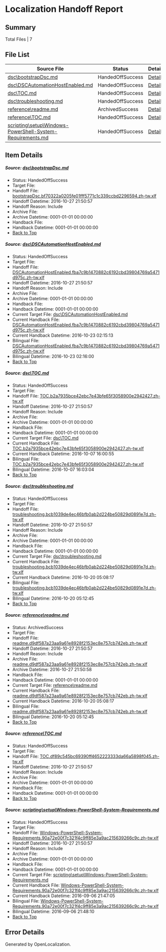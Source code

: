 # <a name='report-top'></a> Localization Handoff Report

## Summary
 Total Files | 7

## File List
 Source File | Status | Details 
 ----------- | ------ | ------- 
 [dsc\bootstrapDsc.md](https://github.com/PowerShell/powerShell-Docs/blob/77ca52b130a432f79b9b4399afa5480e0daec983/dsc/bootstrapDsc.md) | HandedOffSuccess | [Details](#471684ffe62edfb10005f0ade162222eef4c9a3214)
 [dsc\DSCAutomationHostEnabled.md](https://github.com/PowerShell/powerShell-Docs/blob/260490003335923d4e1c6b6873b11ee71ba780c0/dsc/DSCAutomationHostEnabled.md) | HandedOffSuccess | [Details](#24842d755aa34ab29c6a5b4f973052476bc907e525)
 [dsc\TOC.md](https://github.com/PowerShell/powerShell-Docs/blob/42b857791d4d76864053ac43d39293c50161de46/dsc/TOC.md) | HandedOffSuccess | [Details](#2602bc6759b52a4e4519011fd489a0425a1ec1e098)
 [dsc\troubleshooting.md](https://github.com/PowerShell/powerShell-Docs/blob/99c1ea706ca5c3fb008065e98cc99fef463b1011/dsc/troubleshooting.md) | HandedOffSuccess | [Details](#caf661fe58faf8cf24c789b408505051429df3f499)
 [reference\readme.md](https://github.com/PowerShell/powerShell-Docs/blob/89379e7cbbccc6fdc449026de83d936183089dbf/reference/readme.md) | ArchivedSuccess | [Details](#2c9b6f7172a1782f72bb9e5a9ba7992eb80797de2163)
 [reference\TOC.md](https://github.com/PowerShell/powerShell-Docs/blob/89379e7cbbccc6fdc449026de83d936183089dbf/reference/TOC.md) | HandedOffSuccess | [Details](#0035659b9a3f658c9ed15729b22519d6b4a6b0e72164)
 [scripting\setup\Windows-PowerShell-System-Requirements.md](https://github.com/PowerShell/powerShell-Docs/blob/c1e210afa664304fa38f7dead444ab4a206be64f/scripting/setup/Windows-PowerShell-System-Requirements.md) | HandedOffSuccess | [Details](#f560b955f8f817caf96dba40900844b98a0e92a92292)

## Item Details
##### <a name='471684ffe62edfb10005f0ade162222eef4c9a3214'></a> Source: [dsc\bootstrapDsc.md](https://github.com/PowerShell/powerShell-Docs/blob/77ca52b130a432f79b9b4399afa5480e0daec983/dsc/bootstrapDsc.md)
* Status: HandedOffSuccess
* Target File: 
* Handoff File: [bootstrapDsc.bf70322a0205fe01fff5771c1c339ccbd2296594.zh-tw.xlf](https://github.com/PowerShell/powerShell-Docs.handoff/blob/0e950b1f186fb254345dcb8e10fd2788118b9eed/ol-handoff/PowerShell/powerShell-Docs.zh-tw/live/bootstrapDsc.bf70322a0205fe01fff5771c1c339ccbd2296594.zh-tw.xlf)
* Handoff Datetime: 2016-10-27 21:50:57
* Handoff Reason: Include
* Archive File: 
* Archive Datetime: 0001-01-01 00:00:00
* Handback File: 
* Handback Datetime: 0001-01-01 00:00:00
* [Back to Top](#report-top)

##### <a name='24842d755aa34ab29c6a5b4f973052476bc907e525'></a> Source: [dsc\DSCAutomationHostEnabled.md](https://github.com/PowerShell/powerShell-Docs/blob/260490003335923d4e1c6b6873b11ee71ba780c0/dsc/DSCAutomationHostEnabled.md)
* Status: HandedOffSuccess
* Target File: 
* Handoff File: [DSCAutomationHostEnabled.fba7c9b1470882c6192cbd39804769a5471d975c.zh-tw.xlf](https://github.com/PowerShell/powerShell-Docs.handoff/blob/0e950b1f186fb254345dcb8e10fd2788118b9eed/ol-handoff/PowerShell/powerShell-Docs.zh-tw/live/DSCAutomationHostEnabled.fba7c9b1470882c6192cbd39804769a5471d975c.zh-tw.xlf)
* Handoff Datetime: 2016-10-27 21:50:57
* Handoff Reason: Include
* Archive File: 
* Archive Datetime: 0001-01-01 00:00:00
* Handback File: 
* Handback Datetime: 0001-01-01 00:00:00
* Current Target File: [dsc\DSCAutomationHostEnabled.md](https://github.com/PowerShell/powerShell-Docs.zh-tw/blob/98a098be59b0a8e06071c123719aa73f705c347d/dsc/DSCAutomationHostEnabled.md)
* Current Handback File: [DSCAutomationHostEnabled.fba7c9b1470882c6192cbd39804769a5471d975c.zh-tw.xlf](https://github.com/PowerShell/powerShell-Docs.handback/blob/2f3cb27423ff4910f75ec426a385ececf180fb4a/ol-handback/PowerShell/powerShell-Docs.zh-tw/live/DSCAutomationHostEnabled.fba7c9b1470882c6192cbd39804769a5471d975c.zh-tw.xlf)
* Current Handback Datetime: 2016-10-23 02:15:13
* Bilingual File: [DSCAutomationHostEnabled.fba7c9b1470882c6192cbd39804769a5471d975c.zh-tw.xlf](https://github.com/PowerShell/powerShell-Docs.handback/blob/2f3cb27423ff4910f75ec426a385ececf180fb4a/ol-handback/PowerShell/powerShell-Docs.zh-tw/live/DSCAutomationHostEnabled.fba7c9b1470882c6192cbd39804769a5471d975c.zh-tw.xlf)
* Bilingual Datetime: 2016-10-23 02:16:00
* [Back to Top](#report-top)

##### <a name='2602bc6759b52a4e4519011fd489a0425a1ec1e098'></a> Source: [dsc\TOC.md](https://github.com/PowerShell/powerShell-Docs/blob/42b857791d4d76864053ac43d39293c50161de46/dsc/TOC.md)
* Status: HandedOffSuccess
* Target File: 
* Handoff File: [TOC.b2a7935bce42ebc7e43bfe65f3058900e2942427.zh-tw.xlf](https://github.com/PowerShell/powerShell-Docs.handoff/blob/0e950b1f186fb254345dcb8e10fd2788118b9eed/ol-handoff/PowerShell/powerShell-Docs.zh-tw/live/TOC.b2a7935bce42ebc7e43bfe65f3058900e2942427.zh-tw.xlf)
* Handoff Datetime: 2016-10-27 21:50:57
* Handoff Reason: Include
* Archive File: 
* Archive Datetime: 0001-01-01 00:00:00
* Handback File: 
* Handback Datetime: 0001-01-01 00:00:00
* Current Target File: [dsc\TOC.md](https://github.com/PowerShell/powerShell-Docs.zh-tw/blob/2b9ed515ed88064702b23b392f8cd99872bf7405/dsc/TOC.md)
* Current Handback File: [TOC.b2a7935bce42ebc7e43bfe65f3058900e2942427.zh-tw.xlf](https://github.com/PowerShell/powerShell-Docs.handback/blob/6dbc3fc85b18d87481589c7dd402862f823abd90/ol-handback/PowerShell/powerShell-Docs.zh-tw/live/TOC.b2a7935bce42ebc7e43bfe65f3058900e2942427.zh-tw.xlf)
* Current Handback Datetime: 2016-10-07 16:00:55
* Bilingual File: [TOC.b2a7935bce42ebc7e43bfe65f3058900e2942427.zh-tw.xlf](https://github.com/PowerShell/powerShell-Docs.handback/blob/6dbc3fc85b18d87481589c7dd402862f823abd90/ol-handback/PowerShell/powerShell-Docs.zh-tw/live/TOC.b2a7935bce42ebc7e43bfe65f3058900e2942427.zh-tw.xlf)
* Bilingual Datetime: 2016-10-07 16:03:04
* [Back to Top](#report-top)

##### <a name='caf661fe58faf8cf24c789b408505051429df3f499'></a> Source: [dsc\troubleshooting.md](https://github.com/PowerShell/powerShell-Docs/blob/99c1ea706ca5c3fb008065e98cc99fef463b1011/dsc/troubleshooting.md)
* Status: HandedOffSuccess
* Target File: 
* Handoff File: [troubleshooting.bcb1039de4ec46bfb0ab2d224be50829d0891e7d.zh-tw.xlf](https://github.com/PowerShell/powerShell-Docs.handoff/blob/0e950b1f186fb254345dcb8e10fd2788118b9eed/ol-handoff/PowerShell/powerShell-Docs.zh-tw/live/troubleshooting.bcb1039de4ec46bfb0ab2d224be50829d0891e7d.zh-tw.xlf)
* Handoff Datetime: 2016-10-27 21:50:57
* Handoff Reason: Include
* Archive File: 
* Archive Datetime: 0001-01-01 00:00:00
* Handback File: 
* Handback Datetime: 0001-01-01 00:00:00
* Current Target File: [dsc\troubleshooting.md](https://github.com/PowerShell/powerShell-Docs.zh-tw/blob/745779ed1db1904cbd0bcb4a368a1db9edcd527a/dsc/troubleshooting.md)
* Current Handback File: [troubleshooting.bcb1039de4ec46bfb0ab2d224be50829d0891e7d.zh-tw.xlf](https://github.com/PowerShell/powerShell-Docs.handback/blob/c00e77a99c63fefa9c44f84ef33c5b31132cd9ae/ol-handback/PowerShell/powerShell-Docs.zh-tw/live/troubleshooting.bcb1039de4ec46bfb0ab2d224be50829d0891e7d.zh-tw.xlf)
* Current Handback Datetime: 2016-10-20 05:08:17
* Bilingual File: [troubleshooting.bcb1039de4ec46bfb0ab2d224be50829d0891e7d.zh-tw.xlf](https://github.com/PowerShell/powerShell-Docs.handback/blob/c00e77a99c63fefa9c44f84ef33c5b31132cd9ae/ol-handback/PowerShell/powerShell-Docs.zh-tw/live/troubleshooting.bcb1039de4ec46bfb0ab2d224be50829d0891e7d.zh-tw.xlf)
* Bilingual Datetime: 2016-10-20 05:12:45
* [Back to Top](#report-top)

##### <a name='2c9b6f7172a1782f72bb9e5a9ba7992eb80797de2163'></a> Source: [reference\readme.md](https://github.com/PowerShell/powerShell-Docs/blob/89379e7cbbccc6fdc449026de83d936183089dbf/reference/readme.md)
* Status: ArchivedSuccess
* Target File: 
* Handoff File: [readme.d9df587a23aa9a61e8928f2153ec8e757cb742eb.zh-tw.xlf](https://github.com/PowerShell/powerShell-Docs.handoff/blob/0e950b1f186fb254345dcb8e10fd2788118b9eed/ol-handoff/PowerShell/powerShell-Docs.zh-tw/live/readme.d9df587a23aa9a61e8928f2153ec8e757cb742eb.zh-tw.xlf)
* Handoff Datetime: 2016-10-27 21:50:57
* Handoff Reason: Include
* Archive File: [readme.d9df587a23aa9a61e8928f2153ec8e757cb742eb.zh-tw.xlf](https://github.com/PowerShell/powerShell-Docs.handoff/blob/258973468f4d6bd40b4038b662e94151eaea22fd/ol-archive/PowerShell/powerShell-Docs.zh-tw/live/readme.d9df587a23aa9a61e8928f2153ec8e757cb742eb.zh-tw.xlf)
* Archive Datetime: 2016-10-27 21:50:58
* Handback File: 
* Handback Datetime: 0001-01-01 00:00:00
* Current Target File: [reference\readme.md](https://github.com/PowerShell/powerShell-Docs.zh-tw/blob/745779ed1db1904cbd0bcb4a368a1db9edcd527a/reference/readme.md)
* Current Handback File: [readme.d9df587a23aa9a61e8928f2153ec8e757cb742eb.zh-tw.xlf](https://github.com/PowerShell/powerShell-Docs.handback/blob/c00e77a99c63fefa9c44f84ef33c5b31132cd9ae/ol-handback/PowerShell/powerShell-Docs.zh-tw/live/readme.d9df587a23aa9a61e8928f2153ec8e757cb742eb.zh-tw.xlf)
* Current Handback Datetime: 2016-10-20 05:08:17
* Bilingual File: [readme.d9df587a23aa9a61e8928f2153ec8e757cb742eb.zh-tw.xlf](https://github.com/PowerShell/powerShell-Docs.handback/blob/c00e77a99c63fefa9c44f84ef33c5b31132cd9ae/ol-handback/PowerShell/powerShell-Docs.zh-tw/live/readme.d9df587a23aa9a61e8928f2153ec8e757cb742eb.zh-tw.xlf)
* Bilingual Datetime: 2016-10-20 05:12:45
* [Back to Top](#report-top)

##### <a name='0035659b9a3f658c9ed15729b22519d6b4a6b0e72164'></a> Source: [reference\TOC.md](https://github.com/PowerShell/powerShell-Docs/blob/89379e7cbbccc6fdc449026de83d936183089dbf/reference/TOC.md)
* Status: HandedOffSuccess
* Target File: 
* Handoff File: [TOC.df89c545bc69390ff4652223333da66a5898f045.zh-tw.xlf](https://github.com/PowerShell/powerShell-Docs.handoff/blob/0e950b1f186fb254345dcb8e10fd2788118b9eed/ol-handoff/PowerShell/powerShell-Docs.zh-tw/live/TOC.df89c545bc69390ff4652223333da66a5898f045.zh-tw.xlf)
* Handoff Datetime: 2016-10-27 21:50:57
* Handoff Reason: Include
* Archive File: 
* Archive Datetime: 0001-01-01 00:00:00
* Handback File: 
* Handback Datetime: 0001-01-01 00:00:00
* [Back to Top](#report-top)

##### <a name='f560b955f8f817caf96dba40900844b98a0e92a92292'></a> Source: [scripting\setup\Windows-PowerShell-System-Requirements.md](https://github.com/PowerShell/powerShell-Docs/blob/c1e210afa664304fa38f7dead444ab4a206be64f/scripting/setup/Windows-PowerShell-System-Requirements.md)
* Status: HandedOffSuccess
* Target File: 
* Handoff File: [Windows-PowerShell-System-Requirements.90a72e00f7c321f4c9ff85e3a9ac215639266c9c.zh-tw.xlf](https://github.com/PowerShell/powerShell-Docs.handoff/blob/0e950b1f186fb254345dcb8e10fd2788118b9eed/ol-handoff/PowerShell/powerShell-Docs.zh-tw/live/Windows-PowerShell-System-Requirements.90a72e00f7c321f4c9ff85e3a9ac215639266c9c.zh-tw.xlf)
* Handoff Datetime: 2016-10-27 21:50:57
* Handoff Reason: Include
* Archive File: 
* Archive Datetime: 0001-01-01 00:00:00
* Handback File: 
* Handback Datetime: 0001-01-01 00:00:00
* Current Target File: [scripting\setup\Windows-PowerShell-System-Requirements.md](https://github.com/PowerShell/powerShell-Docs.zh-tw/blob/a73003a8a750305f63bd5498413c9534c645b544/scripting/setup/Windows-PowerShell-System-Requirements.md)
* Current Handback File: [Windows-PowerShell-System-Requirements.90a72e00f7c321f4c9ff85e3a9ac215639266c9c.zh-tw.xlf](https://github.com/PowerShell/powerShell-Docs.handback/blob/25564961931d373fb917541f5b866cfaeac2af85/ol-handback/PowerShell/powerShell-Docs.zh-tw/live/Windows-PowerShell-System-Requirements.90a72e00f7c321f4c9ff85e3a9ac215639266c9c.zh-tw.xlf)
* Current Handback Datetime: 2016-09-06 21:47:05
* Bilingual File: [Windows-PowerShell-System-Requirements.90a72e00f7c321f4c9ff85e3a9ac215639266c9c.zh-tw.xlf](https://github.com/PowerShell/powerShell-Docs.handback/blob/25564961931d373fb917541f5b866cfaeac2af85/ol-handback/PowerShell/powerShell-Docs.zh-tw/live/Windows-PowerShell-System-Requirements.90a72e00f7c321f4c9ff85e3a9ac215639266c9c.zh-tw.xlf)
* Bilingual Datetime: 2016-09-06 21:48:10
* [Back to Top](#report-top)


## Error Details

Generated by OpenLocalization.
